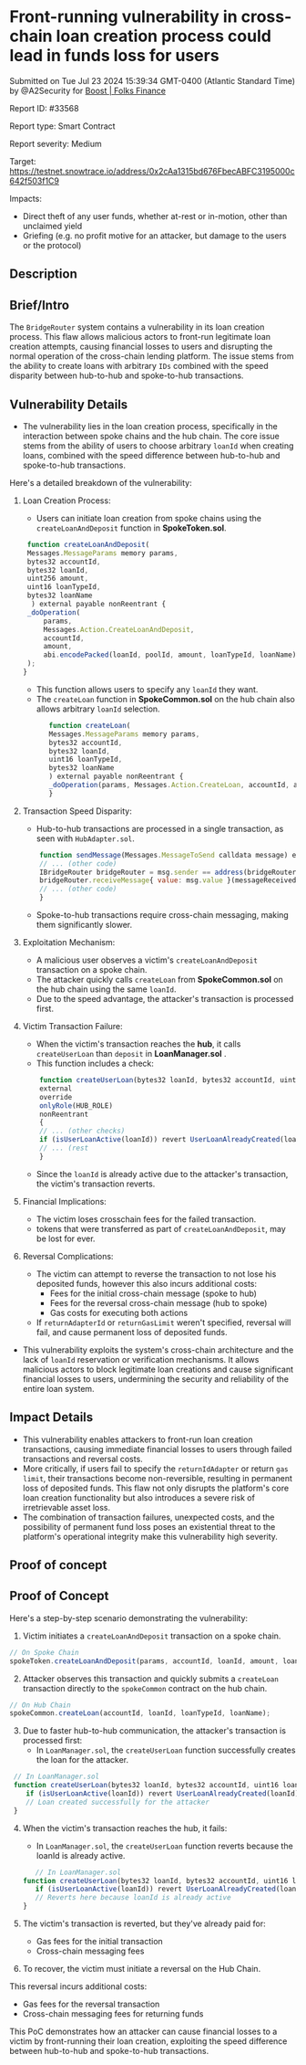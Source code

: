 
# Front-running vulnerability in cross-chain loan creation process could lead in funds loss for users

Submitted on Tue Jul 23 2024 15:39:34 GMT-0400 (Atlantic Standard Time) by @A2Security for [Boost | Folks Finance](https://immunefi.com/bounty/folksfinance-boost/)

Report ID: #33568

Report type: Smart Contract

Report severity: Medium

Target: https://testnet.snowtrace.io/address/0x2cAa1315bd676FbecABFC3195000c642f503f1C9

Impacts:
- Direct theft of any user funds, whether at-rest or in-motion, other than unclaimed yield
- Griefing (e.g. no profit motive for an attacker, but damage to the users or the protocol)

## Description
## Brief/Intro

The `BridgeRouter` system contains a vulnerability in its loan creation process. This flaw allows malicious actors to front-run legitimate loan creation attempts, causing financial losses to users and disrupting the normal operation of the cross-chain lending platform. The issue stems from the ability to create loans with arbitrary `IDs` combined with the speed disparity between hub-to-hub and spoke-to-hub transactions.

## Vulnerability Details

- The vulnerability lies in the loan creation process, specifically in the interaction between spoke chains and the hub chain. The core issue stems from the ability of users to choose arbitrary `loanId` when creating loans, combined with the speed difference between hub-to-hub and spoke-to-hub transactions.

Here's a detailed breakdown of the vulnerability:

1. Loan Creation Process:

   - Users can initiate loan creation from spoke chains using the `createLoanAndDeposit` function in **SpokeToken.sol**.

   ```js
    function createLoanAndDeposit(
    Messages.MessageParams memory params,
    bytes32 accountId,
    bytes32 loanId,
    uint256 amount,
    uint16 loanTypeId,
    bytes32 loanName
     ) external payable nonReentrant {
    _doOperation(
        params,
        Messages.Action.CreateLoanAndDeposit,
        accountId,
        amount,
        abi.encodePacked(loanId, poolId, amount, loanTypeId, loanName)
    );
   }
   ```

   - This function allows users to specify any `loanId` they want.
   - The `createLoan` function in **SpokeCommon.sol** on the hub chain also allows arbitrary `loanId` selection.
     ```js
        function createLoan(
        Messages.MessageParams memory params,
        bytes32 accountId,
        bytes32 loanId,
        uint16 loanTypeId,
        bytes32 loanName
        ) external payable nonReentrant {
        _doOperation(params, Messages.Action.CreateLoan, accountId, abi.encodePacked(loanId, loanTypeId, loanName));
        }
     ```

2. Transaction Speed Disparity:

   - Hub-to-hub transactions are processed in a single transaction, as seen with `HubAdapter.sol`.

   ```js
       function sendMessage(Messages.MessageToSend calldata message) external payable override onlyBridgeRouter {
       // ... (other code)
       IBridgeRouter bridgeRouter = msg.sender == address(bridgeRouterSpoke) ? bridgeRouterHub : bridgeRouterSpoke;
       bridgeRouter.receiveMessage{ value: msg.value }(messageReceived);
       // ... (other code)
       }
   ```

   - Spoke-to-hub transactions require cross-chain messaging, making them significantly slower.

3. Exploitation Mechanism:

   - A malicious user observes a victim's `createLoanAndDeposit` transaction on a spoke chain.
   - The attacker quickly calls `createLoan` from **SpokeCommon.sol** on the hub chain using the same `loanId`.
   - Due to the speed advantage, the attacker's transaction is processed first.

4. Victim Transaction Failure:

   - When the victim's transaction reaches the **hub**, it calls `createUserLoan` than `deposit` in **LoanManager.sol** .
   - This function includes a check:

   ```js
       function createUserLoan(bytes32 loanId, bytes32 accountId, uint16 loanTypeId, bytes32 loanName)
       external
       override
       onlyRole(HUB_ROLE)
       nonReentrant
       {
       // ... (other checks)
       if (isUserLoanActive(loanId)) revert UserLoanAlreadyCreated(loanId);
       // ... (rest
       }
   ```

   - Since the `loanId` is already active due to the attacker's transaction, the victim's transaction reverts.

5. Financial Implications:

   - The victim loses crosschain fees for the failed transaction.
   - tokens that were transferred as part of `createLoanAndDeposit`, may be lost for ever.

6. Reversal Complications:
   - The victim can attempt to reverse the transaction to not lose his deposited funds, however this also incurs additional costs:
     - Fees for the initial cross-chain message (spoke to hub)
     - Fees for the reversal cross-chain message (hub to spoke)
     - Gas costs for executing both actions
   - If `returnAdapterId` or `returnGasLimit` weren't specified, reversal will fail, and cause permanent loss of deposited funds.

- This vulnerability exploits the system's cross-chain architecture and the lack of `loanId` reservation or verification mechanisms. It allows malicious actors to block legitimate loan creations and cause significant financial losses to users, undermining the security and reliability of the entire loan system.

## Impact Details

- This vulnerability enables attackers to front-run loan creation transactions, causing immediate financial losses to users through failed transactions and reversal costs.
- More critically, if users fail to specify the `returnIdAdapter` or return `gas limit`, their transactions become non-reversible, resulting in permanent loss of deposited funds. This flaw not only disrupts the platform's core loan creation functionality but also introduces a severe risk of irretrievable asset loss.
- The combination of transaction failures, unexpected costs, and the possibility of permanent fund loss poses an existential threat to the platform's operational integrity make this vulnerability high severity.

        
## Proof of concept
## Proof of Concept

Here's a step-by-step scenario demonstrating the vulnerability:

1. Victim initiates a `createLoanAndDeposit` transaction on a spoke chain.

```js
// On Spoke Chain
spokeToken.createLoanAndDeposit(params, accountId, loanId, amount, loanTypeId, loanName);
```

2. Attacker observes this transaction and quickly submits a `createLoan` transaction directly to the `spokeCommon` contract on the hub chain.

```js
// On Hub Chain
spokeCommon.createLoan(accountId, loanId, loanTypeId, loanName);
```

3. Due to faster hub-to-hub communication, the attacker's transaction is processed first:
   - In `LoanManager.sol`, the `createUserLoan` function successfully creates the loan for the attacker.

```js
 // In LoanManager.sol
 function createUserLoan(bytes32 loanId, bytes32 accountId, uint16 loanTypeId, bytes32 loanName) {
    if (isUserLoanActive(loanId)) revert UserLoanAlreadyCreated(loanId);
    // Loan created successfully for the attacker
 }
```

4. When the victim's transaction reaches the hub, it fails:

   - In `LoanManager.sol`, the `createUserLoan` function reverts because the loanId is already active.

   ```js
      // In LoanManager.sol
   function createUserLoan(bytes32 loanId, bytes32 accountId, uint16 loanTypeId, bytes32 loanName) {
      if (isUserLoanActive(loanId)) revert UserLoanAlreadyCreated(loanId);
      // Reverts here because loanId is already active
   }
   ```

5. The victim's transaction is reverted, but they've already paid for:

   - Gas fees for the initial transaction
   - Cross-chain messaging fees

6. To recover, the victim must initiate a reversal on the Hub Chain.

This reversal incurs additional costs:

- Gas fees for the reversal transaction
- Cross-chain messaging fees for returning funds

This PoC demonstrates how an attacker can cause financial losses to a victim by front-running their loan creation, exploiting the speed difference between hub-to-hub and spoke-to-hub transactions.
